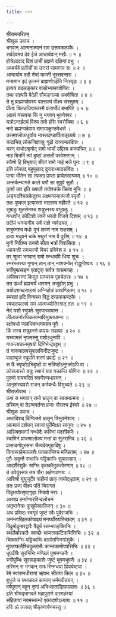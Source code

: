 ```yaml
---
title: ०११

---
```

श्रीरामचरितम्  
श्रीशुक उवाच ।  
भगवान् आत्मनात्मानं राम उत्तमकल्पकैः ।  
सर्वदेवमयं देवं ईजे आचार्यवान् मखैः ॥ १ ॥  
होत्रेऽददाद् दिशं प्राचीं ब्रह्मणे दक्षिणां प्रभुः ।  
अध्वर्यवे प्रतीचीं वा उत्तरां सामगाय सः ॥ २ ॥  
आचार्याय ददौ शेषां यावती भूस्तदन्तरा ।  
मन्यमान इदं कृत्स्नं ब्राह्मणोऽर्हति निःस्पृहः ॥ ३ ॥  
इत्ययं तदलङ्‌कार वासोभ्यामवशेषितः ।  
तथा राज्ञ्यपि वैदेही सौमङ्‌गल्या अवशेषिता ॥ ४ ॥  
ते तु ब्राह्मणदेवस्य वात्सल्यं वीक्ष्य संस्तुतम् ।  
प्रीताः क्लिन्नधियस्तस्मै प्रत्यर्प्येदं बभाषिरे ॥ ५ ॥  
अप्रत्तं नस्त्वया किं नु भगवन् भुवनेश्वर ।  
यन्नोऽन्तर्हृदयं विश्य तमो हंसि स्वरोचिषा ॥ ६ ॥  
नमो ब्रह्मण्यदेवाय रामायाकुण्ठमेधसे ।  
उत्तमश्लोकधुर्याय न्यस्तदण्डार्पिताङ्‌घ्र्यये ॥ ७ ॥  
कदाचित् लोकजिज्ञासुः गूढो रात्र्यामलक्षितः ।  
चरन् वाचोऽश्रृणोद् रामो भार्यां उद्दिश्य कस्यचित् ॥ ८ ॥  
नाहं बिभर्मि त्वां दुष्टां असतीं परवेश्मगाम् ।  
स्त्रैणो हि बिभृयात् सीतां रामो नाहं भजे पुनः ॥ ९ ॥  
इति लोकाद् बहुमुखाद् दुराराध्यादसंविदः ।  
पत्या भीतेन सा त्यक्ता प्राप्ता प्राचेतसाश्रमम् ॥ १० ॥  
अन्तर्वत्न्यागते काले यमौ सा सुषुवे सुतौ ।  
कुशो लव इति ख्यातौ तयोश्चक्रे क्रिया मुनिः ॥ ॥  
अङ्‌गदश्चित्रकेतुश्च लक्ष्मणस्यात्मजौ स्मृतौ ।  
तक्षः पुष्कल इत्यास्तां भरतस्य महीपते ॥ १२ ॥  
सुबाहुः श्रुतसेनश्च शत्रुघ्नस्य बभूवतुः ।  
गन्धर्वान् कोटिशो जघ्ने भरतो विजये दिशाम् ॥ १३ ॥  
तदीयं धनमानीय सर्वं राज्ञे न्यवेदयत् ।  
शत्रुघ्नश्च मधोः पुत्रं लवणं नाम राक्षसम् ।  
हत्वा मधुवने चक्रे मथुरां नाम वै पुरीम् ॥ १४ ॥  
मुनौ निक्षिप्य तनयौ सीता भर्त्रा विवासिता ।  
ध्यायन्ती रामचरणौ विवरं प्रविवेश ह ॥ १५ ॥  
तर् श्रुत्वा भगवान् रामो रुन्धन्नपि धिया शुचः ।  
स्मरंस्तस्या गुणान् तान् तान् नाशक्नोत् रोद्धुमीश्वरः ॥ १६ ॥  
स्त्रीपुम्प्रसङ्‌ग एतादृक् सर्वत्र त्रासमावहः ।  
अपीश्वराणां किमुत ग्राम्यस्य गृहचेतसः ॥ १७ ॥  
तत ऊर्ध्वं ब्रह्मचर्यं धारयन् अजुहोत् प्रभुः ।  
त्रयोदशाब्दसाहस्रं अग्निहोत्रं अखण्डितम् ॥ १८ ॥  
स्मरतां हृदि विन्यस्य विद्धं दण्डककण्टकैः ।  
स्वपादपल्लवं राम आत्मज्योतिरगात् ततः ॥ १९ ॥  
नेदं यशो रघुपतेः सुरयाच्ञयात्त ।  
लीलातनोरधिकसाम्यविमुक्तधाम्नः ॥  
रक्षोवधो जलधिबन्धनमस्त्र पूगैः ।  
किं तस्य शत्रुहनने कपयः सहायाः ॥ २० ॥  
यस्यामलं नृपसस्सु यशोऽधुनापि ।  
गायन्त्यघघ्नमृषयो दिगिभेन्द्रपट्टम् ॥  
तं नाकपालवसुपालकिरीटजुष्ट ।  
पादाम्बुजं रघुपतिं शरणं प्रपद्ये ॥ २१ ॥  
स यैः स्पृष्टोऽभिदृष्टो वा संविष्टोऽनुगतोऽपि वा ।  
कोसलास्ते ययुः स्थानं यत्र गच्छन्ति योगिनः ॥ २२ ॥  
पुरुषो रामचरितं श्रवणैरुपधारयन् ।  
आनृशंस्यपरो राजन् कर्मबन्धैः विमुच्यते ॥ २३ ॥  
श्रीराजोवाच ।  
कथं स भगवान् रामो भ्रातॄन् वा स्वयमात्मनः ।  
तस्मिन् वा तेऽन्ववर्तन्त प्रजाः पौराश्च ईश्वरे ॥ २४ ॥  
श्रीशुक उवाच ।  
अथादिशद् दिग्विजये भ्रातॄन् त्रिभुवनेश्वरः ।  
आत्मानं दर्शयन् स्वानां पुरीमैक्षत सानुगः ॥ २५ ॥  
आसिक्तमार्गां गन्धोदैः करिणां मदशीकरैः ।  
स्वामिनं प्राप्तमालोक्य मत्तां वा सुतरामिव ॥ २६ ॥  
प्रासादगोपुरसभा चैत्यदेवगृहादिषु ।  
विन्यस्तहेमकलशैः पताकाभिश्च मण्डिताम् ॥ २७ ॥  
पूगैः सवृन्तै रम्भाभिः पट्टिकाभिः सुवाससाम् ।  
आदर्शैरंशुकैः स्रग्भिः कृतकौतुकतोरणाम् ॥ २८ ॥  
तं उपेयुस्तत्र तत्र पौरा अर्हणपाणयः ।  
आशिषो युयुजुर्देव पाहीमां प्राक् त्वयोद्‌धृताम् ॥ २९ ॥  
ततः प्रजा वीक्ष्य पतिं चिरागतं  
दिदृक्षयोत्सृष्टगृहाः स्त्रियो नराः ।  
आरुह्य हर्म्याण्यरविन्दलोचनं  
अतृप्तनेत्राः कुसुमैरवाकिरन् ॥ ३० ॥  
अथ प्रविष्टः स्वगृहं जुष्टं स्वैः पूर्वराजभिः ।  
अनन्ताखिलकोषाढ्यं मनर्घ्योरुपरिच्छदम् ॥ ३१ ॥  
विद्रुमोदुम्बरद्वारैः वैदूर्य स्तम्भपङ्‌क्तिभिः ।  
स्थलैर्मारकतैः स्वच्छैः भाजत्स्फटिकभित्तिभिः ॥ ३२ ॥  
चित्रस्रग्भिः पट्टिकाभिः वासोमणिगणांशुकैः ।  
मुक्ताफलैश्चिदुल्लासैः कान्तकामोपपत्तिभिः ॥ ३३ ॥  
धूपदीपैः सुरभिभिः मण्डितं पुष्पमण्डनैः ।  
स्त्रीपुम्भिः सुरसङ्‌काशैः जुष्टं भूषणभूषणैः ॥ ३४ ॥  
तस्मिन् स भगवान् रामः स्निग्धया प्रिययेष्टया ।  
रेमे स्वारामधीराणां ऋषभः सीतया किल ॥ ३५ ॥  
बुभुजे च यथाकालं कामान् धर्ममपीडयन् ।  
वर्षपूगान् बहून् नृणां अभिध्याताङ्घ्रिपल्लवः ॥ ३६ ॥  
इति श्रीमद्भागवते महापुराणे पारमहंस्यां  
संहितायां नवमस्कन्धे एकादशोऽध्यायः ॥ ११ ॥  
हरिः ॐ तत्सत् श्रीकृष्णार्पणमस्तु ॥